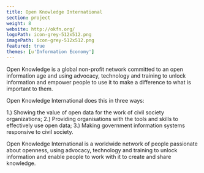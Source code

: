 ```yaml
---
title: Open Knowledge International
section: project
weight: 8
website: http://okfn.org/
logoPath: icon-grey-512x512.png
imagePath: icon-grey-512x512.png
featured: true
themes: [u'Information Economy']
---
```


Open Knowledge is a global non-profit network committed to an open information age and using advocacy, technology and training to unlock information and empower people to use it to make a difference to what is important to them.

<!--more-->Open Knowledge International does this in three ways:
1.) Showing the value of open data for the work of civil society organizations;
2.) Providing organisations with the tools and skills to effectively use open data;
3.) Making government information systems responsive to civil society.

Open Knowledge International is a worldwide network of people passionate about openness, using advocacy, technology and training to unlock information and enable people to work with it to create and share knowledge.
